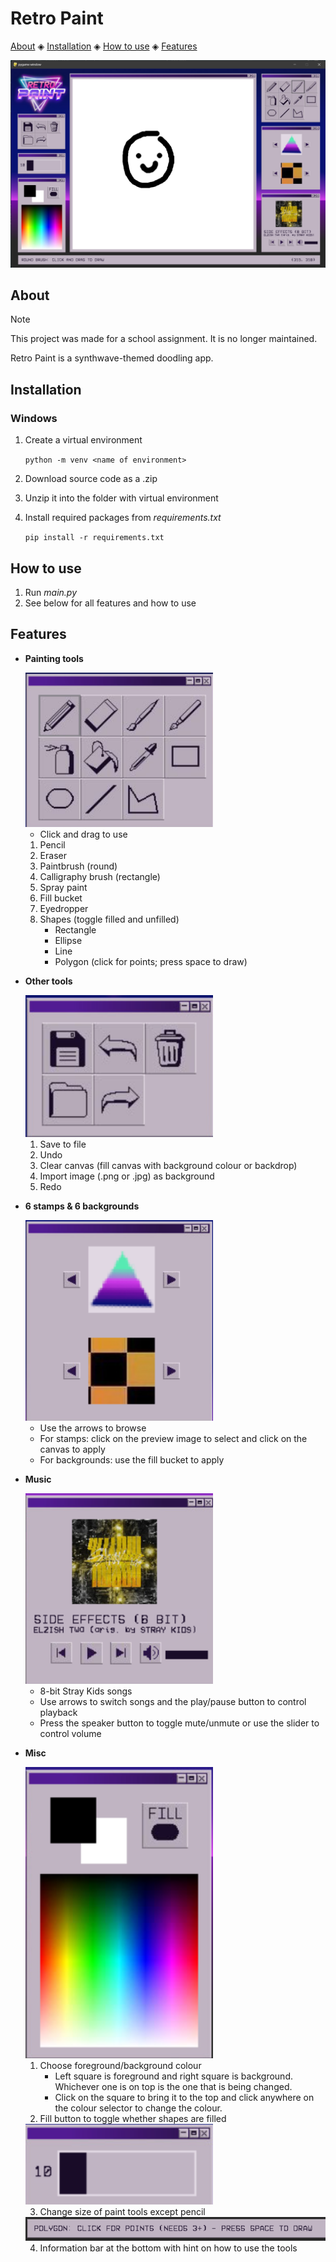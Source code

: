 # Retro Paint

[About](#about) ◈ [Installation](#installation) ◈ [How to use](#how-to-use) ◈ [Features](#features)

<img src="display/screenshot-main.png" alt="screenshot of paint app" />

## About

> [!NOTE]  
> This project was made for a school assignment. It is no longer maintained.

Retro Paint is a synthwave-themed doodling app. 

## Installation

### Windows

1. Create a virtual environment

    `python -m venv <name of environment>`

2. Download source code as a .zip
3. Unzip it into the folder with virtual environment
4. Install required packages from *requirements.txt*

    `pip install -r requirements.txt`

## How to use

1. Run *main.py*
2. See below for all features and how to use

## Features

- **Painting tools**
  
  <img src="display/screenshot-toolds.png" alt="screenshot closeup of tool selection box" width=300/>

  - Click and drag to use
  
  1. Pencil
  2. Eraser
  3. Paintbrush (round)
  4. Calligraphy brush (rectangle)
  5. Spray paint
  6. Fill bucket
  7. Eyedropper
  8. Shapes (toggle filled and unfilled)
      - Rectangle
      - Ellipse
      - Line
      - Polygon (click for points; press space to draw)

- **Other tools**

  <img src="display/screenshot-file.png" alt="screenshot closeup of save/undo/clear" width=300/>

  1. Save to file
  2. Undo
  3. Clear canvas (fill canvas with background colour or backdrop)
  4. Import image (.png or .jpg) as background
  5. Redo

- **6 stamps & 6 backgrounds**

  <img src="display/screenshot-stamps.png" alt="screenshot closeup of stamp and background selector" width=300/>

  - Use the arrows to browse
  - For stamps: click on the preview image to select and click on the canvas to apply
  - For backgrounds: use the fill bucket to apply

- **Music**

  <img src="display/screenshot-music.png" alt="screenshot closeup of music player" width=300/>

  - 8-bit Stray Kids songs
  - Use arrows to switch songs and the play/pause button to control playback
  - Press the speaker button to toggle mute/unmute or use the slider to control volume

- **Misc**

  <img src="display/screenshot-tooloptions.png" alt="screenshot closeup of colour/fill selector" width=300/>

  1. Choose foreground/background colour
      - Left square is foreground and right square is background. Whichever one is on top is the one that is being changed. 
      - Click on the square to bring it to the top and click anywhere on the colour selector to change the colour.
  2. Fill button to toggle whether shapes are filled
  
  <img src="display/screenshot-slider.png" alt="screenshot closeup of brush size slider" width=300/>

  3. Change size of paint tools except pencil

  <img src="display/screenshot-infobar.png" alt="screenshot closeup of info bar" />

  4. Information bar at the bottom with hint on how to use the tools
